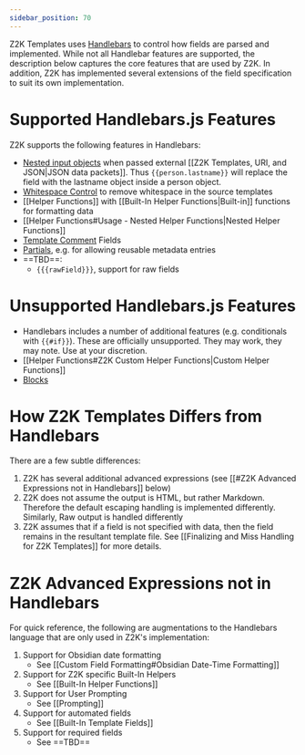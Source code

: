 ```yaml
---
sidebar_position: 70
---
```


Z2K Templates uses [Handlebars](https://handlebarsjs.com/guide/)  to control how fields are parsed and implemented. While not all Handlebar features are supported, the description below captures the core features that are used by Z2K. In addition, Z2K has implemented several extensions of the field specification to suit its own implementation.

# Supported Handlebars.js Features
Z2K supports the following features in Handlebars:
- [Nested input objects](https://handlebarsjs.com/guide/#nested-input-objects) when passed external [[Z2K Templates, URI, and JSON|JSON data packets]]. Thus `{{person.lastname}}` will replace the field with the lastname object inside a person object. 
- [Whitespace Control](https://handlebarsjs.com/guide/expressions.html#whitespace-control) to remove whitespace in the source templates
- [[Helper Functions]] with [[Built-In Helper Functions|Built-in]] functions for formatting data
- [[Helper Functions#Usage - Nested Helper Functions|Nested Helper Functions]]
- [Template Comment](https://handlebarsjs.com/guide/#template-comments) Fields
- [Partials](https://handlebarsjs.com/guide/partials.html#partials), e.g. for allowing reusable metadata entries
- ==TBD==:
	- `{{{rawField}}}`, support for raw fields

# Unsupported Handlebars.js Features
- Handlebars includes a number of additional features (e.g. conditionals with `{{#if}}`). These are officially unsupported. They may work, they may note. Use at your discretion. 
- [[Helper Functions#Z2K Custom Helper Functions|Custom Helper Functions]]
- [Blocks](https://handlebarsjs.com/guide/block-helpers.html#basic-blocks)

# How Z2K Templates Differs from Handlebars
There are a few subtle differences:
1. Z2K has several additional advanced expressions (see [[#Z2K Advanced Expressions not in Handlebars]] below)
2. Z2K does not assume the output is HTML, but rather Markdown. Therefore the default escaping handling is implemented differently. Similarly, Raw output is handled differently
3. Z2K assumes that if a field is not specified with data, then the field remains in the resultant template file. See [[Finalizing and Miss Handling for Z2K Templates]] for more details. 

# Z2K Advanced Expressions not in Handlebars
For quick reference, the following are augmentations to the Handlebars language that are only used in Z2K's implementation:
1. Support for Obsidian date formatting 
	- See [[Custom Field Formatting#Obsidian Date-Time Formatting]]
2. Support for Z2K specific Built-In Helpers
	- See [[Built-In Helper Functions]]
3. Support for User Prompting
	- See [[Prompting]]
4. Support for automated fields
	- See [[Built-In Template Fields]]
5. Support for required fields
	- See ==TBD==
